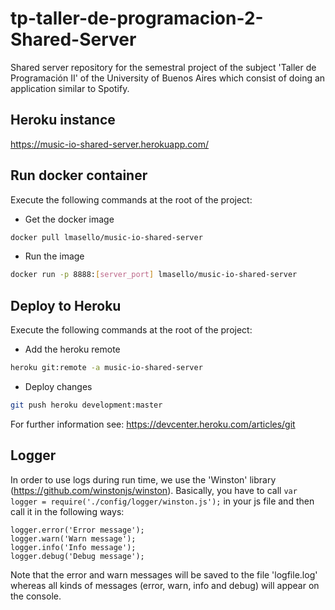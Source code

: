 # tp-taller-de-programacion-2-Shared-Server
Shared server repository for the semestral project of the subject 'Taller de Programación II' of the University of Buenos Aires which consist of doing an application similar to Spotify.

## Heroku instance
https://music-io-shared-server.herokuapp.com/

## Run docker container
Execute the following commands at the root of the project:

 - Get the docker image
```bash
docker pull lmasello/music-io-shared-server
```
 - Run the image
```bash
docker run -p 8888:[server_port] lmasello/music-io-shared-server
```

## Deploy to Heroku
Execute the following commands at the root of the project:
 - Add the heroku remote
```bash
heroku git:remote -a music-io-shared-server
```
 - Deploy changes
```bash
git push heroku development:master
```

For further information see: https://devcenter.heroku.com/articles/git

## Logger
In order to use logs during run time, we use the 'Winston' library
(https://github.com/winstonjs/winston).
Basically, you have to call `var logger = require('./config/logger/winston.js');` in your js file
and then call it in the following ways:
```
logger.error('Error message');
logger.warn('Warn message');
logger.info('Info message');
logger.debug('Debug message');
```
Note that the error and warn messages will be saved to the file 'logfile.log' whereas all kinds of
messages (error, warn, info and debug) will appear on the console.
